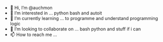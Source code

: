 - 👋 Hi, I’m @auchmon
- 👀 I’m interested in ... python bash and autoit
- 🌱 I’m currently learning ... to programme and understand programming logic
- 💞️ I’m looking to collaborate on ... bash python and stuff if i can
- 📫 How to reach me ...

<!---
auchmon/auchmon is a ✨ special ✨ repository because its `README.md` (this file) appears on your GitHub profile.
You can click the Preview link to take a look at your changes.
--->
